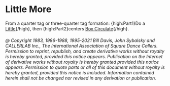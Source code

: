 
# Little More

From a quarter tag or three-quarter tag formation:
{high:Part1}Do a [Little](../c1/little.md){/high},
then {high:Part2}centers [Box Circulate](../b1/circulate.md){/high}.

###### @ Copyright 1983, 1986-1988, 1995-2021 Bill Davis, John Sybalsky and CALLERLAB Inc., The International Association of Square Dance Callers. Permission to reprint, republish, and create derivative works without royalty is hereby granted, provided this notice appears. Publication on the Internet of derivative works without royalty is hereby granted provided this notice appears. Permission to quote parts or all of this document without royalty is hereby granted, provided this notice is included. Information contained herein shall not be changed nor revised in any derivation or publication.
